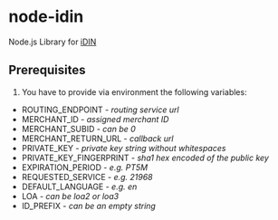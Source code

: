 # node-idin

Node.js Library for [iDIN](https://www.idin.nl/)

## Prerequisites

1. You have to provide via environment the following variables:
- ROUTING\_ENDPOINT - _routing service url_
- MERCHANT\_ID - _assigned merchant ID_
- MERCHANT\_SUBID - _can be 0_
- MERCHANT\_RETURN\_URL - _callback url_
- PRIVATE\_KEY - _private key string without whitespaces_
- PRIVATE\_KEY\_FINGERPRINT - _sha1 hex encoded of the public key_
- EXPIRATION\_PERIOD - _e.g. PT5M_
- REQUESTED\_SERVICE - _e.g. 21968_
- DEFAULT\_LANGUAGE - _e.g. en_
- LOA - _can be loa2 or loa3_
- ID\_PREFIX - _can be an empty string_
